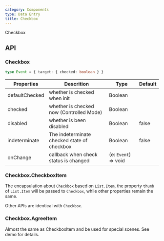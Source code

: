 ```yaml
---
category: Components
type: Data Entry
title: Checkbox
---
```


Checkbox

## API

### Checkbox

```ts
type Event = { target: { checked: boolean } }
```

Properties | Descrition | Type | Default
-----------|------------|------|--------
| defaultChecked  |  whether is checked when init  | Boolean   |   |
| checked         |  whether is checked now (Controlled Mode)   | Boolean  |   |
| disabled        |  whether is been disabled       | Boolean |  false  |
| indeterminate   |  The indeterminate checked state of checkbox | Boolean | false |
| onChange        | callback when check status is changed | (e: `Event`) => void |     |

### Checkbox.CheckboxItem

The encapsulation about `Checkbox` based on `List.Item`, the property `thumb` of `List.Item` will be passed to `Checkbox`, while other properties remain the same.

Other APIs are identical with `Checkbox`.

### Checkbox.AgreeItem

Almost the same as CheckboxItem and be used for special scenes. See demo for details.
